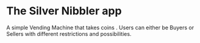 # The Silver Nibbler app

A simple Vending Machine that takes coins .
Users can either be Buyers or Sellers with different restrictions and possibilities.

